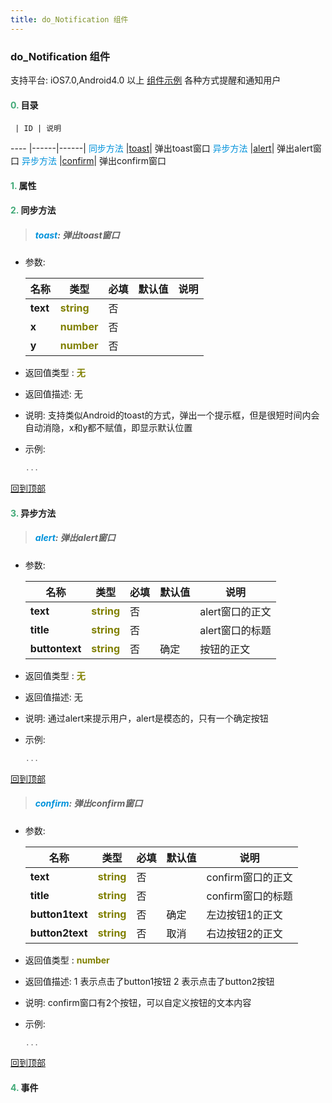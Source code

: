 ```yaml
---
title: do_Notification 组件
---
```


### do_Notification 组件

 支持平台: iOS7.0,Android4.0 以上
 [组件示例](https://github.com/do-api/docs-example/tree/master/source/view/do_Notification)
 各种方式提醒和通知用户

#### <font color ='#40A977'>**0.**</font> 目录

     | ID | 说明
---- |------|------|
<font color ='#0092db'>同步方法</font>  |[toast](#toast)| 弹出toast窗口
<font color ='#0092db'>异步方法</font>  |[alert](#alert)| 弹出alert窗口
<font color ='#0092db'>异步方法</font>  |[confirm](#confirm)| 弹出confirm窗口

#### <font color ='#40A977'>**1.**</font> 属性

#### <font color ='#40A977'>**2.**</font> 同步方法

>##### <span id=toast><font color ='#0092db'>**toast**</font></span>: 弹出toast窗口

- 参数:

  名称 | 类型 |必填|默认值|说明
  ---- |-------------  |--------------|--------|------
  **text** |<font color ='#808000'>**string**</font> | 否 | |
  **x** |<font color ='#808000'>**number**</font> | 否 | |
  **y** |<font color ='#808000'>**number**</font> | 否 | |
- 返回值类型 : <font color ='#808000'>**无**</font>
- 返回值描述: 无
- 说明: 支持类似Android的toast的方式，弹出一个提示框，但是很短时间内会自动消隐，x和y都不赋值，即显示默认位置
- 示例:

  ```javascript
  ...

  ```

[回到顶部](#top)

#### <font color ='#40A977'>**3.**</font> 异步方法

>##### <span id=alert><font color ='#0092db'>**alert**</font></span>: 弹出alert窗口

- 参数:

  名称 | 类型 |必填|默认值|说明
  ---- |-------------  |--------------|--------|------
  **text** |<font color ='#808000'>**string**</font> | 否 | |alert窗口的正文
  **title** |<font color ='#808000'>**string**</font> | 否 | |alert窗口的标题
  **buttontext** |<font color ='#808000'>**string**</font> | 否 | 确定|按钮的正文
- 返回值类型 : <font color ='#808000'>**无**</font>
- 返回值描述: 无
- 说明: 通过alert来提示用户，alert是模态的，只有一个确定按钮
- 示例:

  ```javascript
  ...

  ```

[回到顶部](#top)

>##### <span id=confirm><font color ='#0092db'>**confirm**</font></span>: 弹出confirm窗口

- 参数:

  名称 | 类型 |必填|默认值|说明
  ---- |-------------  |--------------|--------|------
  **text** |<font color ='#808000'>**string**</font> | 否 | |confirm窗口的正文
  **title** |<font color ='#808000'>**string**</font> | 否 | |confirm窗口的标题
  **button1text** |<font color ='#808000'>**string**</font> | 否 | 确定|左边按钮1的正文
  **button2text** |<font color ='#808000'>**string**</font> | 否 | 取消|右边按钮2的正文
- 返回值类型 : <font color ='#808000'>**number**</font>
- 返回值描述: 1 表示点击了button1按钮
2 表示点击了button2按钮
- 说明: confirm窗口有2个按钮，可以自定义按钮的文本内容
- 示例:

  ```javascript
  ...

  ```

[回到顶部](#top)


#### <font color ='#40A977'>**4.**</font> 事件


